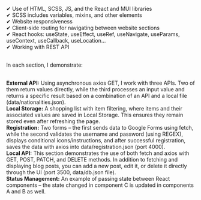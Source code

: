 ✔ Use of HTML, SCSS, JS, and the React and MUI libraries<br/>
✔ SCSS includes variables, mixins, and other elements<br/>
✔ Website responsiveness<br/>
✔ Client-side routing for navigating between website sections<br/>
✔ React hooks: useState, useEffect, useRef, useNavigate, useParams, useContext, useCallback, useLocation...<br/>
✔ Working with REST API<br/><br/>

In each section, I demonstrate:<br/><br/>

**External API:** Using asynchronous axios GET, I work with three APIs. Two of them return values directly, while the third processes an input value and returns a specific result based on a combination of an API and a local file (data/nationalities.json).<br/>
**Local Storage:** A shopping list with item filtering, where items and their associated values are saved in Local Storage. This ensures they remain stored even after refreshing the page.<br/>
**Registration:** Two forms – the first sends data to Google Forms using fetch, while the second validates the username and password (using REGEX), displays conditional icons/instructions, and after successful registration, saves the data with axios into data/registration.json (port 4000).<br/>
**Local API:** This section demonstrates the use of both fetch and axios with GET, POST, PATCH, and DELETE methods. In addition to fetching and displaying blog posts, you can add a new post, edit it, or delete it directly through the UI (port 3500, data/db.json file).<br/>
**Status Management:** An example of passing state between React components – the state changed in component C is updated in components A and B as well.<br/>

